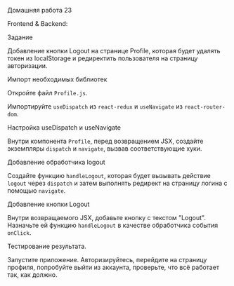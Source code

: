 Домашняя работа 23

Frontend & Backend:

Задание

Добавление кнопки Logout на странице Profile, которая будет удалять токен из localStorage и редиректить пользователя на страницу авторизации.

Импорт необходимых библиотек

Откройте файл `Profile.js`.

Импортируйте `useDispatch` из `react-redux` и `useNavigate` из `react-router-dom`.

Настройка useDispatch и useNavigate

Внутри компонента `Profile`, перед возвращением JSX, создайте экземпляры `dispatch` и `navigate`, вызвав соответствующие хуки.

Добавление обработчика logout

Создайте функцию `handleLogout`, которая будет вызывать действие `logout` через `dispatch` и затем выполнять редирект на страницу логина с помощью `navigate`.

Добавление кнопки Logout

Внутри возвращаемого JSX, добавьте кнопку с текстом "Logout". Назначьте ей функцию `handleLogout` в качестве обработчика события `onClick`.

Тестирование результата.

Запустите приложение.
Авторизируйтесь, перейдите на страницу профиля, попробуйте выйти из аккаунта, проверьте, что всё работает так, как должно.
